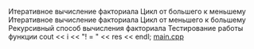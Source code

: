 Итеративное вычисление факториала
Цикл от большего к меньшему
Итеративное вычисление факториала
Цикл от меньшего к большему
Рекурсивный способ вычисления факториала
Тестирование работы функции
cout << i << "! = " << res << endl;
[main.cpp](main.cpp)

